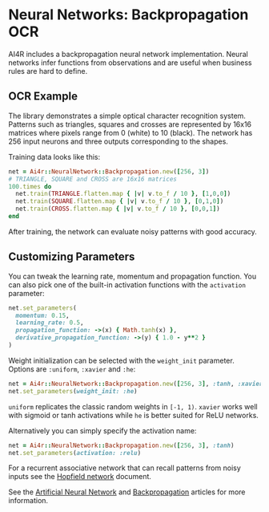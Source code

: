 # Neural Networks: Backpropagation OCR

AI4R includes a backpropagation neural network implementation. Neural networks infer functions from observations and are useful when business rules are hard to define.

## OCR Example

The library demonstrates a simple optical character recognition system. Patterns such as triangles, squares and crosses are represented by 16x16 matrices where pixels range from 0 (white) to 10 (black). The network has 256 input neurons and three outputs corresponding to the shapes.

Training data looks like this:

```ruby
net = Ai4r::NeuralNetwork::Backpropagation.new([256, 3])
# TRIANGLE, SQUARE and CROSS are 16x16 matrices
100.times do
  net.train(TRIANGLE.flatten.map { |v| v.to_f / 10 }, [1,0,0])
  net.train(SQUARE.flatten.map { |v| v.to_f / 10 }, [0,1,0])
  net.train(CROSS.flatten.map { |v| v.to_f / 10 }, [0,0,1])
end
```

After training, the network can evaluate noisy patterns with good accuracy.

## Customizing Parameters

You can tweak the learning rate, momentum and propagation function. You can also
pick one of the built-in activation functions with the `activation` parameter:

```ruby
net.set_parameters(
  momentum: 0.15,
  learning_rate: 0.5,
  propagation_function: ->(x) { Math.tanh(x) },
  derivative_propagation_function: ->(y) { 1.0 - y**2 }
)
```

Weight initialization can be selected with the `weight_init` parameter. Options
are `:uniform`, `:xavier` and `:he`:

```ruby
net = Ai4r::NeuralNetwork::Backpropagation.new([256, 3], :tanh, :xavier)
net.set_parameters(weight_init: :he)
```
`uniform` replicates the classic random weights in `[-1, 1)`. `xavier` works
well with sigmoid or tanh activations while `he` is better suited for ReLU
networks.

Alternatively you can simply specify the activation name:

```ruby
net = Ai4r::NeuralNetwork::Backpropagation.new([256, 3], :tanh)
net.set_parameters(activation: :relu)
```
For a recurrent associative network that can recall patterns from noisy inputs see the [Hopfield network](hopfield_network.md) document.

See the [Artificial Neural Network](http://en.wikipedia.org/wiki/Artificial_neural_network) and [Backpropagation](http://en.wikipedia.org/wiki/Backpropagation) articles for more information.
